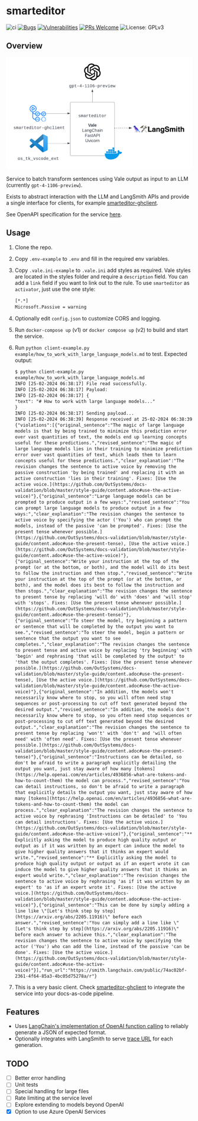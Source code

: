 # smarteditor

![ci](https://github.com/jonathanalgar/activator/actions/workflows/build-docker.yml/badge.svg) [![Bugs](https://sonarcloud.io/api/project_badges/measure?project=jonathanalgar_activator&metric=bugs)](https://sonarcloud.io/summary/new_code?id=jonathanalgar_activator) [![Vulnerabilities](https://sonarcloud.io/api/project_badges/measure?project=jonathanalgar_activator&metric=vulnerabilities)](https://sonarcloud.io/summary/new_code?id=jonathanalgar_activator) [![PRs Welcome](https://img.shields.io/badge/PRs-welcome-brightgreen.svg?style=flat-square)](https://makeapullrequest.com) ![License: GPLv3](https://img.shields.io/badge/license-GPLv3-blue)

## Overview

[![Diagram of the system architecture of the smarteditor microservice, showing its integration with GitHub client](smarteditor-diag.png "Smarteditor Architecture Diagram")](https://jonathanalgar.github.io/slides/Using%20AI%20and%20LLMs%20in%20docs-as-code%20pipelines.pdf)

Service to batch transform sentences using Vale output as input to an LLM (currently `gpt-4-1106-preview`).

Exists to abstract interaction with the LLM and LangSmith APIs and provide a single interface for clients, for example [smarteditor-ghclient](https://github.com/jonathanalgar/smarteditor-ghclient).

See OpenAPI specification for the service [here](https://app.swaggerhub.com/apis/JONATHANALGARGITHUB/smarteditor/0.1).

## Usage

1. Clone the repo.
1. Copy `.env-example` to `.env` and fill in the required env variables.
1. Copy `.vale.ini-example` to `.vale.ini` add styles as required. Vale styles are located in the styles folder and require a `description` field. You can add a `link` field if you want to link out to the rule. To use `smarteditor` as `activator`, just use the one style:

    ```bash
    [*.*]
    Microsoft.Passive = warning
    ```

1. Optionally edit `config.json` to customize CORS and logging.
1. Run `docker-compose up` (v1) or `docker compose up` (v2) to build and start the service.
1. Run `python client-example.py example/how_to_work_with_large_language_models.md` to test. Expected output:

    ```
    $ python client-example.py example/how_to_work_with_large_language_models.md
    INFO [25-02-2024 06:38:17] File read successfully.
    INFO [25-02-2024 06:38:17] Payload:
    INFO [25-02-2024 06:38:17] {
    "text": "# How to work with large language models..."
    }
    INFO [25-02-2024 06:38:17] Sending payload...
    INFO [25-02-2024 06:38:39] Response received at 25-02-2024 06:38:39
    {"violations":[{"original_sentence":"The magic of large language models is that by being trained to minimize this prediction error over vast quantities of text, the models end up learning concepts useful for these predictions.","revised_sentence":"The magic of large language models lies in their training to minimize prediction error over vast quantities of text, which leads them to learn concepts useful for these predictions.","clear_explanation":"The revision changes the sentence to active voice by removing the passive construction 'by being trained' and replacing it with an active construction 'lies in their training'. Fixes: [Use the active voice.](https://github.com/OutSystems/docs-validation/blob/master/style-guide/content.adoc#use-the-active-voice)"},{"original_sentence":"Large language models can be prompted to produce output in a few ways:","revised_sentence":"You can prompt large language models to produce output in a few ways:","clear_explanation":"The revision changes the sentence to active voice by specifying the actor ('You') who can prompt the models, instead of the passive 'can be prompted'. Fixes: [Use the present tense whenever possible.](https://github.com/OutSystems/docs-validation/blob/master/style-guide/content.adoc#use-the-present-tense), [Use the active voice.](https://github.com/OutSystems/docs-validation/blob/master/style-guide/content.adoc#use-the-active-voice)"},{"original_sentence":"Write your instruction at the top of the prompt (or at the bottom, or both), and the model will do its best to follow the instruction and then stop.","revised_sentence":"Write your instruction at the top of the prompt (or at the bottom, or both), and the model does its best to follow the instruction and then stops.","clear_explanation":"The revision changes the sentence to present tense by replacing 'will do' with 'does' and 'will stop' with 'stops'. Fixes: [Use the present tense whenever possible.](https://github.com/OutSystems/docs-validation/blob/master/style-guide/content.adoc#use-the-present-tense)"},{"original_sentence":"To steer the model, try beginning a pattern or sentence that will be completed by the output you want to see.","revised_sentence":"To steer the model, begin a pattern or sentence that the output you want to see completes.","clear_explanation":"The revision changes the sentence to present tense and active voice by replacing 'try beginning' with 'begin' and rephrasing 'that will be completed by the output' to 'that the output completes'. Fixes: [Use the present tense whenever possible.](https://github.com/OutSystems/docs-validation/blob/master/style-guide/content.adoc#use-the-present-tense), [Use the active voice.](https://github.com/OutSystems/docs-validation/blob/master/style-guide/content.adoc#use-the-active-voice)"},{"original_sentence":"In addition, the models won't necessarily know where to stop, so you will often need stop sequences or post-processing to cut off text generated beyond the desired output.","revised_sentence":"In addition, the models don't necessarily know where to stop, so you often need stop sequences or post-processing to cut off text generated beyond the desired output.","clear_explanation":"The revision changes the sentence to present tense by replacing 'won't' with 'don't' and 'will often need' with 'often need'. Fixes: [Use the present tense whenever possible.](https://github.com/OutSystems/docs-validation/blob/master/style-guide/content.adoc#use-the-present-tense)"},{"original_sentence":"Instructions can be detailed, so don't be afraid to write a paragraph explicitly detailing the output you want, just stay aware of how many [tokens](https://help.openai.com/en/articles/4936856-what-are-tokens-and-how-to-count-them) the model can process.","revised_sentence":"You can detail instructions, so don't be afraid to write a paragraph that explicitly details the output you want, just stay aware of how many [tokens](https://help.openai.com/en/articles/4936856-what-are-tokens-and-how-to-count-them) the model can process.","clear_explanation":"The revision changes the sentence to active voice by rephrasing 'Instructions can be detailed' to 'You can detail instructions'. Fixes: [Use the active voice.](https://github.com/OutSystems/docs-validation/blob/master/style-guide/content.adoc#use-the-active-voice)"},{"original_sentence":"** Explicitly asking the model to produce high quality output or output as if it was written by an expert can induce the model to give higher quality answers that it thinks an expert would write.","revised_sentence":"** Explicitly asking the model to produce high quality output or output as if an expert wrote it can induce the model to give higher quality answers that it thinks an expert would write.","clear_explanation":"The revision changes the sentence to active voice by rephrasing 'as if it was written by an expert' to 'as if an expert wrote it'. Fixes: [Use the active voice.](https://github.com/OutSystems/docs-validation/blob/master/style-guide/content.adoc#use-the-active-voice)"},{"original_sentence":"This can be done by simply adding a line like \"[Let's think step by step](https://arxiv.org/abs/2205.11916)\" before each answer.","revised_sentence":"You can simply add a line like \"[Let's think step by step](https://arxiv.org/abs/2205.11916)\" before each answer to achieve this.","clear_explanation":"The revision changes the sentence to active voice by specifying the actor ('You') who can add the line, instead of the passive 'can be done'. Fixes: [Use the active voice.](https://github.com/OutSystems/docs-validation/blob/master/style-guide/content.adoc#use-the-active-voice)"}],"run_url":"https://smith.langchain.com/public/74ac02bf-2361-4f64-85a3-4bc05d75278a/r"}
    ```

1. This is a very basic client. Check [smarteditor-ghclient](https://github.com/jonathanalgar/smarteditor-ghclient) to integrate the service into your docs-as-code pipeline.

## Features

* Uses [LangChain's implementation of OpenAI function calling](https://python.langchain.com/docs/modules/model_io/output_parsers/types/pydantic) to reliably generate a JSON of expected format.
* Optionally integrates with LangSmith to serve [trace URL](https://api.python.langchain.com/en/latest/chains/langchain.chains.openai_functions.base.create_structured_output_chain.html#) for each generation.

## TODO

- [ ] Better error handling
- [ ] Unit tests
- [ ] Special handling for large files
- [ ] Rate limiting at the service level
- [ ] Explore extending to models beyond OpenAI
- [X] Option to use Azure OpenAI Services

